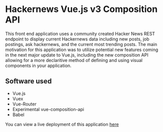 # Hackernews Vue.js v3 Composition API

This front end application uses a community created Hacker News REST endpoint to display current Hackernews data including new posts, job postings, ask hackernews, and the current most trending posts.  The main motivation for this application was to utilize potential new features coming in the next major update to Vue.js, including the new composition API allowing for a more declaritive method of defining and using visual components in your application. 

## Software used

* Vue.js
* Vuex
* Vue-Router
* Experimental vue-composition-api
* Babel



You can view a live deployment of this application [here](https://vue-hacker-news.netlify.com/#/news)
